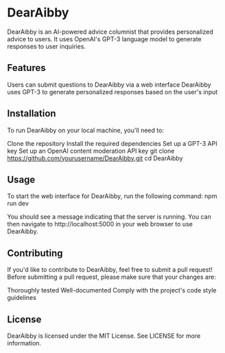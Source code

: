 # DearAibby

DearAibby is an AI-powered advice columnist that provides personalized advice to users. It uses OpenAI's GPT-3 language model to generate responses to user inquiries.

## Features
Users can submit questions to DearAibby via a web interface
DearAibby uses GPT-3 to generate personalized responses based on the user's input


## Installation
To run DearAibby on your local machine, you'll need to:

Clone the repository
Install the required dependencies
Set up a GPT-3 API key
Set up an OpenAI content moderation API key
git clone https://github.com/yourusername/DearAibby.git
cd DearAibby

## Usage
To start the web interface for DearAibby, run the following command:
npm run dev

You should see a message indicating that the server is running. You can then navigate to http://localhost:5000 in your web browser to use DearAibby.

## Contributing
If you'd like to contribute to DearAibby, feel free to submit a pull request! Before submitting a pull request, please make sure that your changes are:

Thoroughly tested
Well-documented
Comply with the project's code style guidelines

## License
DearAibby is licensed under the MIT License. See LICENSE for more information.
